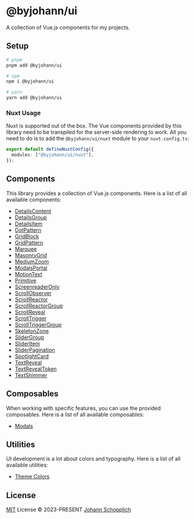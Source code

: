 # @byjohann/ui

A collection of Vue.js components for my projects.

## Setup

```bash
# pnpm
pnpm add @byjohann/ui

# npm
npm i @byjohann/ui

# yarn
yarn add @byjohann/ui
```

### Nuxt Usage

Nuxt is supported out of the box. The Vue components provided by this library need to be transpiled for the server-side rendering to work. All you need to do is to add the `@byjohann/ui/nuxt` module to your `nuxt.config.ts`:

```ts
export default defineNuxtConfig({
  modules: ["@byjohann/ui/nuxt"],
});
```

## Components

This library provides a collection of Vue.js components. Here is a list of all available components:

- [DetailsContent](./src/components/DetailsContent.vue)
- [DetailsGroup](./src/components/DetailsGroup.vue)
- [DetailsItem](./src/components/DetailsItem.vue)
- [DotPattern](./src/components/DotPattern.vue)
- [GridBlock](./src/components/GridBlock.vue)
- [GridPattern](./src/components/GridPattern.vue)
- [Marquee](./src/components/Marquee.vue)
- [MasonryGrid](./src/components/MasonryGrid.vue)
- [MediumZoom](./src/components/MediumZoom.vue)
- [ModalsPortal](./src/components/ModalsPortal.vue)
- [MotionText](./src/components/MotionText.vue)
- [Primitive](./src/components/Primitive)
- [ScreenreaderOnly](./src/components/ScreenreaderOnly.vue)
- [ScrollObserver](./src/components/ScrollObserver.vue)
- [ScrollReactor](./src/components/ScrollReactor.vue)
- [ScrollReactorGroup](./src/components/ScrollReactorGroup.vue)
- [ScrollReveal](./src/components/ScrollReveal.vue)
- [ScrollTrigger](./src/components/ScrollTrigger.vue)
- [ScrollTriggerGroup](./src/components/ScrollTriggerGroup.vue)
- [SkeletonZone](./src/components/SkeletonZone.vue)
- [SliderGroup](./src/components/SliderGroup.vue)
- [SliderItem](./src/components/SliderItem.vue)
- [SliderPagination](./src/components/SliderPagination.vue)
- [SpotlightCard](./src/components/SpotlightCard.vue)
- [TextReveal](./src/components/TextReveal.vue)
- [TextRevealToken](./src/components/TextRevealToken.vue)
- [TextShimmer](./src/components/TextShimmer.vue)

## Composables

When working with specific features, you can use the provided composables. Here is a list of all available composables:

- [Modals](./src/composables/modals.ts)

## Utilities

UI development is a lot about colors and typography. Here is a list of all available utilities:

- [Theme Colors](./src/utils/theme-colors.ts)

## License

[MIT](./LICENSE) License © 2023-PRESENT [Johann Schopplich](https://github.com/johannschopplich)
